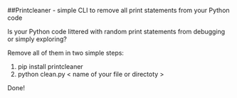##Printcleaner - simple CLI to remove all print statements from your Python code


Is your Python code littered with random print statements from debugging or simply exploring?

Remove all of them in two simple steps:


1. pip install printcleaner
2. python clean.py < name of your file or directoty >

Done!

